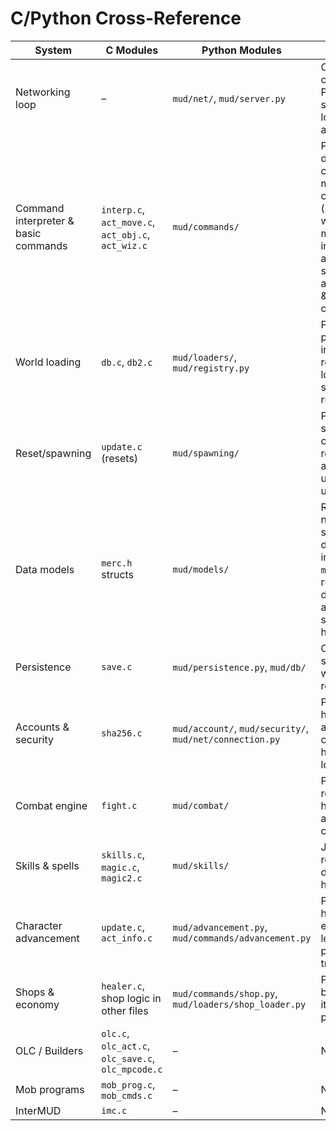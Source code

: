 # C/Python Cross-Reference

| System | C Modules | Python Modules | Status |
| --- | --- | --- | --- |
| Networking loop | – | `mud/net/`, `mud/server.py` | C networking code removed; Python telnet server handles login, prompts, and ANSI |
| Command interpreter & basic commands | `interp.c`, `act_move.c`, `act_obj.c`, `act_wiz.c` | `mud/commands/` | Python dispatcher covers movement, communication (say/tell/shout with channel mute/ban), inventory, admin; supports abbreviations & permission checks |
| World loading | `db.c`, `db2.c` | `mud/loaders/`, `mud/registry.py` | Python loaders parse areas into world registry; C loader still serves legacy runtime |
| Reset/spawning | `update.c` (resets) | `mud/spawning/` | Python scheduler clears and repopulates areas; C update loop unused in tests |
| Data models | `merc.h` structs | `mud/models/` | Reset logic now uses schema dataclasses instead of `merc.h` structs; runtime dataclasses added for shops, skills, helps, socials |
| Persistence | `save.c` | `mud/persistence.py`, `mud/db/` | Characters saved to JSON with atomic file replacement |
| Accounts & security | `sha256.c` | `mud/account/`, `mud/security/`, `mud/net/connection.py` | Python handles account creation, hashing, and login flow |
| Combat engine | `fight.c` | `mud/combat/` | Python engine resolves hit/miss rolls and death cleanup |
| Skills & spells | `skills.c`, `magic.c`, `magic2.c` | `mud/skills/` | JSON-driven registry dispatches skill handlers |
| Character advancement | `update.c`, `act_info.c` | `mud/advancement.py`, `mud/commands/advancement.py` | Python handles experience, leveling, practice, and training |
| Shops & economy | `healer.c`, shop logic in other files | `mud/commands/shop.py`, `mud/loaders/shop_loader.py` | Python lists, buys, and sells items using profit margins |
| OLC / Builders | `olc.c`, `olc_act.c`, `olc_save.c`, `olc_mpcode.c` | – | Not yet ported |
| Mob programs | `mob_prog.c`, `mob_cmds.c` | – | Not yet ported |
| InterMUD | `imc.c` | – | Not yet ported |

